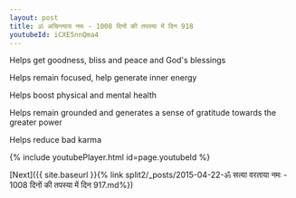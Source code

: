 ```yaml
---
layout: post
title: ॐ अचिन्त्याय नमः - 1008 दिनों की तपस्या में दिन 918
youtubeId: iCXE5nnQma4
---
```

 
 
Helps get goodness, bliss and peace and God's blessings
 
Helps remain focused, help generate inner energy 
 
Helps boost physical and mental health 
 
Helps remain grounded and generates a sense of gratitude towards the greater power 
 
Helps reduce bad karma
 
 
 
 


{% include youtubePlayer.html id=page.youtubeId %}
 
[Next]({{ site.baseurl }}{% link  split2/_posts/2015-04-22-ॐ सत्या वरताया नमः - 1008 दिनों की तपस्या में दिन 917.md%})
 
